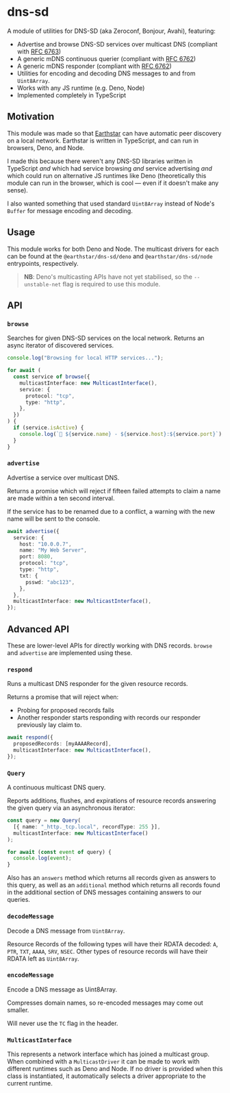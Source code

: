 # dns-sd

A module of utilities for DNS-SD (aka Zeroconf, Bonjour, Avahi), featuring:

- Advertise and browse DNS-SD services over multicast DNS (compliant with
  [RFC 6763](https://www.rfc-editor.org/rfc/rfc6763))
- A generic mDNS continuous querier (compliant with
  [RFC 6762](https://www.rfc-editor.org/rfc/rfc6762))
- A generic mDNS responder (compliant with
  [RFC 6762](https://www.rfc-editor.org/rfc/rfc6762))
- Utilities for encoding and decoding DNS messages to and from `Uint8Array`.
- Works with any JS runtime (e.g. Deno, Node)
- Implemented completely in TypeScript

## Motivation

This module was made so that [Earthstar](https://earthstar-project.org) can have
automatic peer discovery on a local network. Earthstar is written in TypeScript,
and can run in browsers, Deno, and Node.

I made this because there weren't any DNS-SD libraries written in TypeScript
_and_ which had service browsing _and_ service advertising _and_ which could run
on alternative JS runtimes like Deno (theoretically this module can run in the
browser, which is cool — even if it doesn't make any sense).

I also wanted something that used standard `Uint8Array` instead of Node's
`Buffer` for message encoding and decoding.

## Usage

This module works for both Deno and Node. The multicast drivers for each can be
found at the `@earthstar/dns-sd/deno` and `@earthstar/dns-sd/node` entrypoints,
respectively.

> **NB**: Deno's multicasting APIs have not yet stabilised, so the
> `--unstable-net` flag is required to use this module.

## API

### `browse`

Searches for given DNS-SD services on the local network. Returns an async
iterator of discovered services.

```ts
console.log("Browsing for local HTTP services...");

for await (
  const service of browse({
    multicastInterface: new MulticastInterface(),
    service: {
      protocol: "tcp",
      type: "http",
    },
  })
) {
  if (service.isActive) {
    console.log(`📡 ${service.name} - ${service.host}:${service.port}`);
  }
}
```

### `advertise`

Advertise a service over multicast DNS.

Returns a promise which will reject if fifteen failed attempts to claim a name
are made within a ten second interval.

If the service has to be renamed due to a conflict, a warning with the new name
will be sent to the console.

```ts
await advertise({
  service: {
    host: "10.0.0.7",
    name: "My Web Server",
    port: 8080,
    protocol: "tcp",
    type: "http",
    txt: {
      psswd: "abc123",
    },
  },
  multicastInterface: new MulticastInterface(),
});
```

## Advanced API

These are lower-level APIs for directly working with DNS records. `browse` and
`advertise` are implemented using these.

### `respond`

Runs a multicast DNS responder for the given resource records.

Returns a promise that will reject when:

- Probing for proposed records fails
- Another responder starts responding with records our responder previously lay
  claim to.

```ts
await respond({
  proposedRecords: [myAAAARecord],
  multicastInterface: new MulticastInterface(),
});
```

### `Query`

A continuous multicast DNS query.

Reports additions, flushes, and expirations of resource records answering the
given query via an asynchronous iterator:

```ts
const query = new Query(
  [{ name: "_http._tcp.local", recordType: 255 }],
  multicastInterface: new MulticastInterface()
);

for await (const event of query) {
  console.log(event);
}
```

Also has an `answers` method which returns all records given as answers to this
query, as well as an `additional` method which returns all records found in the
additional section of DNS messages containing answers to our queries.

### `decodeMessage`

Decode a DNS message from `Uint8Array`.

Resource Records of the following types will have their RDATA decoded: `A`,
`PTR`, `TXT`, `AAAA`, `SRV`, `NSEC`. Other types of resource records will have
their RDATA left as `Uint8Array`.

### `encodeMessage`

Encode a DNS message as Uint8Array.

Compresses domain names, so re-encoded messages may come out smaller.

Will never use the `TC` flag in the header.

### `MulticastInterface`

This represents a network interface which has joined a multicast group. When
combined with a `MulticastDriver` it can be made to work with different runtimes
such as Deno and Node. If no driver is provided when this class is instantiated,
it automatically selects a driver appropriate to the current runtime.
